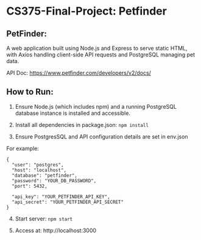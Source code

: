 # CS375-Final-Project: Petfinder

## PetFinder:

A web application built using Node.js and Express to serve static HTML, with Axios handling client-side API requests and PostgreSQL managing pet data.

API Doc: https://www.petfinder.com/developers/v2/docs/

## How to Run:

1) Ensure Node.js (which includes npm) and a running PostgreSQL database instance is installed and accessible.

2) Install all dependencies in package.json: `npm install`

3) Ensure PostgresSQL and API configuration details are set in env.json 

For example: 

```
{
  "user": "postgres",
  "host": "localhost",
  "database": "petfinder",
  "password": "YOUR_DB_PASSWORD",
  "port": 5432,

  "api_key": "YOUR_PETFINDER_API_KEY",
  "api_secret": "YOUR_PETFINDER_API_SECRET"
}

```

4) Start server: `npm start`

5) Access at: http://localhost:3000